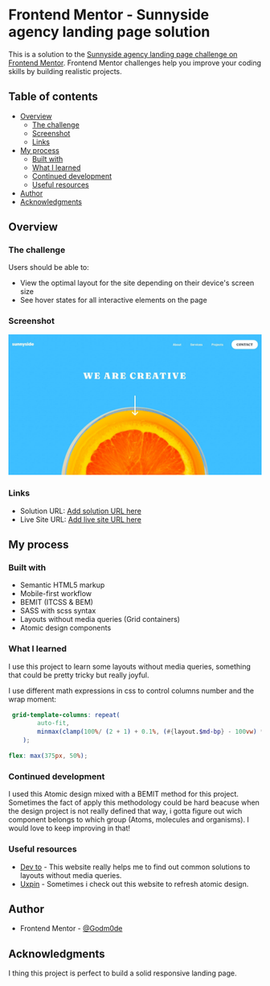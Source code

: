 # Frontend Mentor - Sunnyside agency landing page solution

This is a solution to the [Sunnyside agency landing page challenge on Frontend Mentor](https://www.frontendmentor.io/challenges/sunnyside-agency-landing-page-7yVs3B6ef). Frontend Mentor challenges help you improve your coding skills by building realistic projects.

## Table of contents

- [Overview](#overview)
  - [The challenge](#the-challenge)
  - [Screenshot](#screenshot)
  - [Links](#links)
- [My process](#my-process)
  - [Built with](#built-with)
  - [What I learned](#what-i-learned)
  - [Continued development](#continued-development)
  - [Useful resources](#useful-resources)
- [Author](#author)
- [Acknowledgments](#acknowledgments)

## Overview

### The challenge

Users should be able to:

- View the optimal layout for the site depending on their device's screen size
- See hover states for all interactive elements on the page

### Screenshot

![](./screenshot.jpg)

### Links

- Solution URL: [Add solution URL here](https://your-solution-url.com)
- Live Site URL: [Add live site URL here](https://dmunoz-git.github.io/sunnyside-agency-landing-page/)

## My process

### Built with

- Semantic HTML5 markup
- Mobile-first workflow
- BEMIT (ITCSS & BEM)
- SASS with scss syntax
- Layouts without media queries (Grid containers)
- Atomic design components

### What I learned

I use this project to learn some layouts without media queries, something that could be pretty tricky but really joyful.

I use different math expressions in css to control columns number and the wrap moment:

```scss
 grid-template-columns: repeat(
        auto-fit,
        minmax(clamp(100%/ (2 + 1) + 0.1%, (#{layout.$md-bp} - 100vw) * 1000, 100%), 1fr)
    );
```

```scss
flex: max(375px, 50%);
```

### Continued development

I used this Atomic design mixed with a BEMIT method for this project. Sometimes the fact of apply this methodology could be hard beacuse when the design project is not really defined that way, i gotta figure out wich component belongs to which group (Atoms, molecules and organisms). I would love to keep improving in that!

### Useful resources

- [Dev to](https://dev.to/afif/build-your-responsive-website-without-media-query-omj) - This website really helps me to find out common solutions to layouts without media queries.
- [Uxpin](https://www.uxpin.com/studio/blog/atomic-ui-components/) - Sometimes i check out this website to refresh atomic design.

## Author

- Frontend Mentor - [@Godm0de](https://www.frontendmentor.io/profile/Godm0de)

## Acknowledgments

I thing this project is perfect to build a solid responsive landing page.
